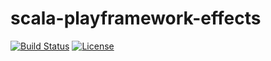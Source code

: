 # scala-playframework-effects

[![Build Status](https://github.com/anshulbajpai/scala-playframework-effects/workflows/build/badge.svg?branch=master)](https://github.com/anshulbajpai/scala-playframework-effects/actions?query=workflow%3Abuild+branch%3Amaster)
[![License](https://img.shields.io/hexpm/l/apa?style=plastic)](https://github.com/anshulbajpai/scala-playframework-effects/blob/master/LICENSE)